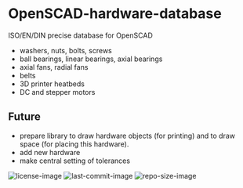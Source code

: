 # OpenSCAD-hardware-database

ISO/EN/DIN precise database for OpenSCAD

 - washers, nuts, bolts, screws
 - ball bearings, linear bearings, axial bearings
 - axial fans, radial fans
 - belts
 - 3D printer heatbeds
 - DC and stepper motors


Future
---
 - prepare library to draw hardware objects (for printing) and to draw space (for placing this hardware).
 - add new hardware
 - make central setting of tolerances
 

![license-image](https://img.shields.io/github/license/remetremet/OpenSCAD-hardware-database?style=plastic)
![last-commit-image](https://img.shields.io/github/last-commit/remetremet/OpenSCAD-hardware-database?style=plastic)
![repo-size-image](https://img.shields.io/github/repo-size/remetremet/OpenSCAD-hardware-database?style=plastic)
